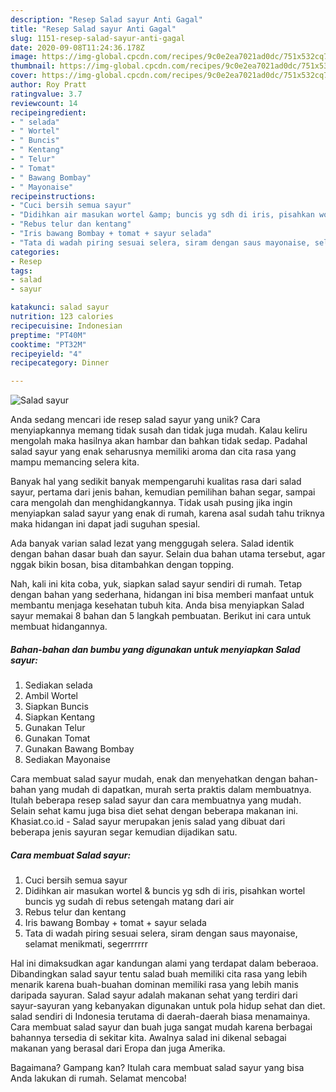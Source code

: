 ```yaml
---
description: "Resep Salad sayur Anti Gagal"
title: "Resep Salad sayur Anti Gagal"
slug: 1151-resep-salad-sayur-anti-gagal
date: 2020-09-08T11:24:36.178Z
image: https://img-global.cpcdn.com/recipes/9c0e2ea7021ad0dc/751x532cq70/salad-sayur-foto-resep-utama.jpg
thumbnail: https://img-global.cpcdn.com/recipes/9c0e2ea7021ad0dc/751x532cq70/salad-sayur-foto-resep-utama.jpg
cover: https://img-global.cpcdn.com/recipes/9c0e2ea7021ad0dc/751x532cq70/salad-sayur-foto-resep-utama.jpg
author: Roy Pratt
ratingvalue: 3.7
reviewcount: 14
recipeingredient:
- " selada"
- " Wortel"
- " Buncis"
- " Kentang"
- " Telur"
- " Tomat"
- " Bawang Bombay"
- " Mayonaise"
recipeinstructions:
- "Cuci bersih semua sayur"
- "Didihkan air masukan wortel &amp; buncis yg sdh di iris, pisahkan wortel buncis yg sudah di rebus setengah matang dari air"
- "Rebus telur dan kentang"
- "Iris bawang Bombay + tomat + sayur selada"
- "Tata di wadah piring sesuai selera, siram dengan saus mayonaise, selamat menikmati, segerrrrrr"
categories:
- Resep
tags:
- salad
- sayur

katakunci: salad sayur 
nutrition: 123 calories
recipecuisine: Indonesian
preptime: "PT40M"
cooktime: "PT32M"
recipeyield: "4"
recipecategory: Dinner

---
```



![Salad sayur](https://img-global.cpcdn.com/recipes/9c0e2ea7021ad0dc/751x532cq70/salad-sayur-foto-resep-utama.jpg)

Anda sedang mencari ide resep salad sayur yang unik? Cara menyiapkannya memang tidak susah dan tidak juga mudah. Kalau keliru mengolah maka hasilnya akan hambar dan bahkan tidak sedap. Padahal salad sayur yang enak seharusnya memiliki aroma dan cita rasa yang mampu memancing selera kita.

Banyak hal yang sedikit banyak mempengaruhi kualitas rasa dari salad sayur, pertama dari jenis bahan, kemudian pemilihan bahan segar, sampai cara mengolah dan menghidangkannya. Tidak usah pusing jika ingin menyiapkan salad sayur yang enak di rumah, karena asal sudah tahu triknya maka hidangan ini dapat jadi suguhan spesial.

Ada banyak varian salad lezat yang menggugah selera. Salad identik dengan bahan dasar buah dan sayur. Selain dua bahan utama tersebut, agar nggak bikin bosan, bisa ditambahkan dengan topping.


Nah, kali ini kita coba, yuk, siapkan salad sayur sendiri di rumah. Tetap dengan bahan yang sederhana, hidangan ini bisa memberi manfaat untuk membantu menjaga kesehatan tubuh kita. Anda bisa menyiapkan Salad sayur memakai 8 bahan dan 5 langkah pembuatan. Berikut ini cara untuk membuat hidangannya.

<!--inarticleads1-->

##### Bahan-bahan dan bumbu yang digunakan untuk menyiapkan Salad sayur:

1. Sediakan  selada
1. Ambil  Wortel
1. Siapkan  Buncis
1. Siapkan  Kentang
1. Gunakan  Telur
1. Gunakan  Tomat
1. Gunakan  Bawang Bombay
1. Sediakan  Mayonaise


Cara membuat salad sayur mudah, enak dan menyehatkan dengan bahan-bahan yang mudah di dapatkan, murah serta praktis dalam membuatnya. Itulah beberapa resep salad sayur dan cara membuatnya yang mudah. Selain sehat kamu juga bisa diet sehat dengan beberapa makanan ini. Khasiat.co.id - Salad sayur merupakan jenis salad yang dibuat dari beberapa jenis sayuran segar kemudian dijadikan satu. 

<!--inarticleads2-->

##### Cara membuat Salad sayur:

1. Cuci bersih semua sayur
1. Didihkan air masukan wortel &amp; buncis yg sdh di iris, pisahkan wortel buncis yg sudah di rebus setengah matang dari air
1. Rebus telur dan kentang
1. Iris bawang Bombay + tomat + sayur selada
1. Tata di wadah piring sesuai selera, siram dengan saus mayonaise, selamat menikmati, segerrrrrr


Hal ini dimaksudkan agar kandungan alami yang terdapat dalam beberaoa. Dibandingkan salad sayur tentu salad buah memiliki cita rasa yang lebih menarik karena buah-buahan dominan memiliki rasa yang lebih manis daripada sayuran. Salad sayur adalah makanan sehat yang terdiri dari sayur-sayuran yang kebanyakan digunakan untuk pola hidup sehat dan diet. salad sendiri di Indonesia terutama di daerah-daerah biasa menamainya. Cara membuat salad sayur dan buah juga sangat mudah karena berbagai bahannya tersedia di sekitar kita. Awalnya salad ini dikenal sebagai makanan yang berasal dari Eropa dan juga Amerika. 

Bagaimana? Gampang kan? Itulah cara membuat salad sayur yang bisa Anda lakukan di rumah. Selamat mencoba!
